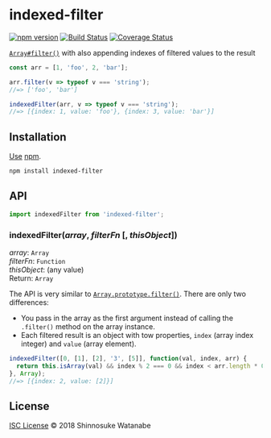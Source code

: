 # indexed-filter

[![npm version](https://img.shields.io/npm/v/indexed-filter.svg)](https://www.npmjs.com/package/indexed-filter)
[![Build Status](https://travis-ci.org/shinnn/indexed-filter.svg?branch=master)](https://travis-ci.org/shinnn/indexed-filter)
[![Coverage Status](https://img.shields.io/coveralls/shinnn/indexed-filter.svg)](https://coveralls.io/github/shinnn/indexed-filter)

[`Array#filter()`](https://developer.mozilla.org/docs/Web/JavaScript/Reference/Global_Objects/Array/filter) with also appending indexes of filtered values to the result

```javascript
const arr = [1, 'foo', 2, 'bar'];

arr.filter(v => typeof v === 'string');
//=> ['foo', 'bar']

indexedFilter(arr, v => typeof v === 'string');
//=> [{index: 1, value: 'foo'}, {index: 3, value: 'bar'}]
```

## Installation

[Use](https://docs.npmjs.com/cli/install) [npm](https://docs.npmjs.com/getting-started/what-is-npm).

```
npm install indexed-filter
```

## API

```javascript
import indexedFilter from 'indexed-filter';
```

### indexedFilter(*array*, *filterFn* [, *thisObject*])

*array*: `Array`  
*filterFn*: `Function`  
*thisObject*: (any value)  
Return: `Array`

The API is very similar to [`Array.prototype.filter()`](https://developer.mozilla.org/docs/Web/JavaScript/Reference/Global_Objects/Array/filter). There are only two differences:

* You pass in the array as the first argument instead of calling the `.filter()` method on the array instance.
* Each filtered result is an object with tow properties, `index` (array index integer) and `value` (array element).

```javascript
indexedFilter([0, [1], [2], '3', [5]], function(val, index, arr) {
  return this.isArray(val) && index % 2 === 0 && index < arr.length * 0.5;
}, Array);
//=> [{index: 2, value: [2]}]
```

## License

[ISC License](./LICENSE) © 2018 Shinnosuke Watanabe
